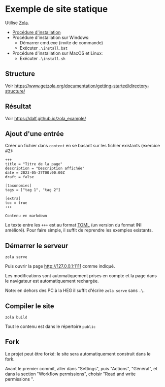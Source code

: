 # Exemple de site statique

Utilise [Zola](https://www.getzola.org/).

* [Procédure d'installation](https://www.getzola.org/documentation/getting-started/installation/)
* Procédure d'installation sur Windows:
    * Démarrer cmd.exe (invite de commande)
    * Exécuter `.\install.bat`
* Procédure d'installation sur MacOS et Linux:
    * Exécuter `.\install.sh`

## Structure

Voir <https://www.getzola.org/documentation/getting-started/directory-structure/>

## Résultat

Voir <https://dalf.github.io/zola_example/>

## Ajout d'une entrée

Créer un fichier dans `content` en se basant sur les fichier existants (exercice #2):

```
+++
title = "Titre de la page"
description = "Description affichée"
date = 2023-05-27T00:00:00Z
draft = false

[taxonomies]
tags = ["tag 1", "tag 2"]

[extra]
toc = true
+++

Contenu en markdown
```

Le texte entre les `+++` est au format [TOML](https://fr.wikipedia.org/wiki/TOML) (un version du format INI amélioré).
Pour faire simple, il suffit de reprendre les exemples existants.

## Démarrer le serveur

`zola serve`

Puis ouvrir la page <http://127.0.0.1:1111> comme indiqué.

Les modifications sont automatiquement prises en compte et la page dans le navigateur est automatiquement rechargée.

Note: en dehors des PC à la HEG il suffit d'écrire `zola serve` sans `.\`.

## Compiler le site

`zola build`

Tout le contenu est dans le répertoire `public`

## Fork

Le projet peut être forké: le site sera automatiquement construit dans le fork.

Avant le premier commit, aller dans "Settings", puis "Actions", "Général", et dans la section "Workflow permissions", choisir "Read and write permissions ".
